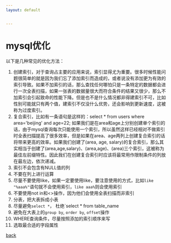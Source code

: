 ```yaml
---
layout: default


---
```


# mysql优化

以下是几种常见的优化方法：

1. 创建索引，对于查询占主要的应用来说，索引显得尤为重要。很多时候性能问题很简单的就是因为我们忘了添加索引而造成的，或者说没有添加更为有效的索引导致。如果不加索引的话，那么查找任何哪怕只是一条特定的数据都会进行一次全表扫描，如果一张表的数据量很大而符合条件的结果又很少，那么不加索引会引起致命的性能下降。但是也不是什么情况都非得建索引不可，比如性别可能就只有两个值，建索引不仅没什么优势，还会影响到更新速度，这被称为过度索引。
2. 复合索引，比如有一条语句是这样的：select * from users where area='beijing' and age=22;
   如果我们是在area和age上分别创建单个索引的话，由于mysql查询每次只能使用一个索引，所以虽然这样已经相对不做索引时全表扫描提高了很多效率，但是如果在area、age两列上创建复合索引的话将带来更高的效率。如果我们创建了(area, age, salary)的复合索引，那么其实相当于创建了(area,age,salary)、(area,age)、(area)三个索引，这被称为最佳左前缀特性。因此我们在创建复合索引时应该将最常用作限制条件的列放在最左边，依次递减。
3. 索引不会包含有NULL值的列
4. 不要在列上进行运算
5. 尽量不要使用like，如果一定要使用like，要注意使用的方式，比如`like "%aaa%"`语句就不会使用索引，`like aaa%`则会使用索引
6. 不要使用not in和<>操作，因为他们会使用全表扫描而非索引
7. 分表，把大表拆成小表
8. 尽量避免`select *`， 杜绝`select * from table_name
9. 避免在大表上的`group by`, `order by`, `offset`操作
10. WHERE查询条件，尽量按照添加的索引顺序来写
11. 选取最合适的字段属性

[back](../)

